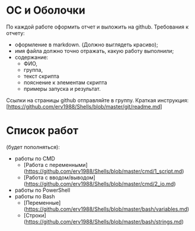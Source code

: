 # ОС и Оболочки

По каждой работе оформить отчет и выложить на github. Требования к отчету:
- оформление в markdown. (Должно выглядеть красиво);
- имя файла должно точно отражать, какую работу выполнили;
- содержание: 
  - ФИО, 
  - группа, 
  - текст скрипта
  - пояснение к элементам скрипта
  - примеры запуска и результат.

Ссылки на страницы github отправляйте в группу. Краткая инструкция: [https://github.com/erv1988/Shells/blob/master/git/readme.md]

# Список работ 
(будет пополняться):

- работы по CMD
  - [Работа с переменными] (https://github.com/erv1988/Shells/blob/master/cmd/1_script.md)
  - [Работа с вводом/выводом] (https://github.com/erv1988/Shells/blob/master/cmd/2_io.md)
- работы по PowerShell
- работы по Bash
  - [Переменные] (https://github.com/erv1988/Shells/blob/master/bash/variables.md)
  - [Строки]     (https://github.com/erv1988/Shells/blob/master/bash/strings.md)
